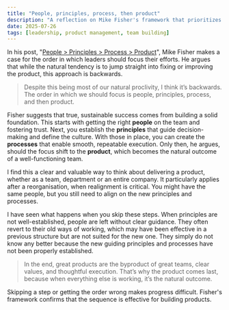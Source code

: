```yaml
---
title: "People, principles, process, then product"
description: "A reflection on Mike Fisher's framework that prioritizes people, principles, and process before focusing on the product itself."
date: 2025-07-26
tags: [leadership, product management, team building]
---
```


In his post, "[People > Principles > Process > Product](https://mikefisher.substack.com/p/people-principles-process-product)", Mike Fisher makes a case for the order in which leaders should focus their efforts. He argues that while the natural tendency is to jump straight into fixing or improving the product, this approach is backwards.

> Despite this being most of our natural proclivity, I think it’s backwards. The order in which we should focus is people, principles, process, and then product.

Fisher suggests that true, sustainable success comes from building a solid foundation. This starts with getting the right **people** on the team and fostering trust. Next, you establish the **principles** that guide decision-making and define the culture. With those in place, you can create the **processes** that enable smooth, repeatable execution. Only then, he argues, should the focus shift to the **product**, which becomes the natural outcome of a well-functioning team.

I find this a clear and valuable way to think about delivering a product, whether as a team, department or an entire company. It particularly applies after a reorganisation, when realignment is critical. You might have the same people, but you still need to align on the new principles and processes.

I have seen what happens when you skip these steps. When principles are not well-established, people are left without clear guidance. They often revert to their old ways of working, which may have been effective in a previous structure but are not suited for the new one. They simply do not know any better because the new guiding principles and processes have not been properly established.

> In the end, great products are the byproduct of great teams, clear values, and thoughtful execution. That’s why the product comes last, because when everything else is working, it’s the natural outcome.

Skipping a step or getting the order wrong makes progress difficult. Fisher's framework confirms that the sequence is effective for building products.